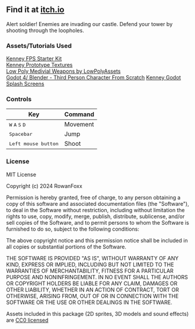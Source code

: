 ## Find it at [itch.io](https://rowanfoxx.itch.io/loophole-defender)
Alert soldier! Enemies are invading our castle. Defend your tower by shooting through the loopholes.

### Assets/Tutorials Used
[Kenney FPS Starter Kit](https://github.com/KenneyNL/Starter-Kit-FPS) \
[Kenney Prototype Textures](https://kenney.nl/assets/prototype-textures) \
[Low Poly Medivial Weapons by LowPolyAssets](https://lowpolyassets.itch.io/low-poly-medieval-weapons) \
[Godot 4/ Blender - Third Person Character From Scratch](https://www.youtube.com/watch?v=VasHZZyPpYU&t=1613s)
[Kenney Godot Splash Screens](https://github.com/KenneyNL/Godot-SplashScreens)


### Controls

| Key | Command |
| --- | --- |
| <kbd>W</kbd> <kbd>A</kbd> <kbd>S</kbd> <kbd>D</kbd> | Movement |
| <kbd>Spacebar</kbd> | Jump |
| <kbd>Left mouse button</kbd> | Shoot |

### License

MIT License

Copyright (c) 2024 RowanFoxx

Permission is hereby granted, free of charge, to any person obtaining a copy of this software and associated documentation files (the "Software"), to deal in the Software without restriction, including without limitation the rights to use, copy, modify, merge, publish, distribute, sublicense, and/or sell copies of the Software, and to permit persons to whom the Software is furnished to do so, subject to the following conditions:

The above copyright notice and this permission notice shall be included in all copies or substantial portions of the Software.

THE SOFTWARE IS PROVIDED "AS IS", WITHOUT WARRANTY OF ANY KIND, EXPRESS OR IMPLIED, INCLUDING BUT NOT LIMITED TO THE WARRANTIES OF MERCHANTABILITY, FITNESS FOR A PARTICULAR PURPOSE AND NONINFRINGEMENT. IN NO EVENT SHALL THE AUTHORS OR COPYRIGHT HOLDERS BE LIABLE FOR ANY CLAIM, DAMAGES OR OTHER LIABILITY, WHETHER IN AN ACTION OF CONTRACT, TORT OR OTHERWISE, ARISING FROM, OUT OF OR IN CONNECTION WITH THE SOFTWARE OR THE USE OR OTHER DEALINGS IN THE SOFTWARE.

Assets included in this package (2D sprites, 3D models and sound effects) are [CC0 licensed](https://creativecommons.org/publicdomain/zero/1.0/)
